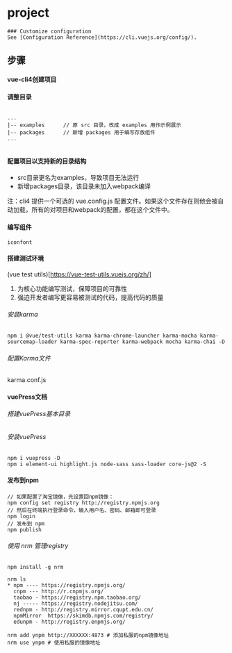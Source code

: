 # project

```
### Customize configuration
See [Configuration Reference](https://cli.vuejs.org/config/).
```

## 步骤

#### vue-cli4创建项目

#### 调整目录
```

...
|-- examples      // 原 src 目录，改成 examples 用作示例展示
|-- packages      // 新增 packages 用于编写存放组件
...


```

#### 配置项目以支持新的目录结构

- src目录更名为examples，导致项目无法运行
- 新增packages目录，该目录未加入webpack编译

注：cli4 提供一个可选的 vue.config.js 配置文件。如果这个文件存在则他会被自动加载，所有的对项目和webpack的配置，都在这个文件中。

#### 编写组件

    iconfont


#### 搭建测试环境
(vue test utils)[https://vue-test-utils.vuejs.org/zh/]

1. 为核心功能编写测试，保障项目的可靠性
2. 强迫开发者编写更容易被测试的代码，提高代码的质量

###### 安装karma

```
npm i @vue/test-utils karma karma-chrome-launcher karma-mocha karma-
sourcemap-loader karma-spec-reporter karma-webpack mocha karma-chai -D
```

###### 配置Karma文件
karma.conf.js


#### vuePress文档

###### 搭建vuePress基本目录

###### 安装vuePress

```
npm i vuepress -D
npm i element-ui highlight.js node-sass sass-loader core-js@2 -S
```

#### 发布到npm


```
// 如果配置了淘宝镜像，先设置回npm镜像：
npm config set registry http://registry.npmjs.org
// 然后在终端执行登录命令，输入用户名、密码、邮箱即可登录
npm login
// 发布到 npm
npm publish

```

###### 使用 nrm 管理registry

```
npm install -g nrm
 
nrm ls
* npm ---- https://registry.npmjs.org/
  cnpm --- http://r.cnpmjs.org/
  taobao - https://registry.npm.taobao.org/
  nj ----- https://registry.nodejitsu.com/
  rednpm - http://registry.mirror.cqupt.edu.cn/
  npmMirror  https://skimdb.npmjs.com/registry/
  edunpm - http://registry.enpmjs.org/
  
nrm add ynpm http://XXXXXX:4873 # 添加私服的npm镜像地址
nrm use ynpm # 使用私服的镜像地址


```
